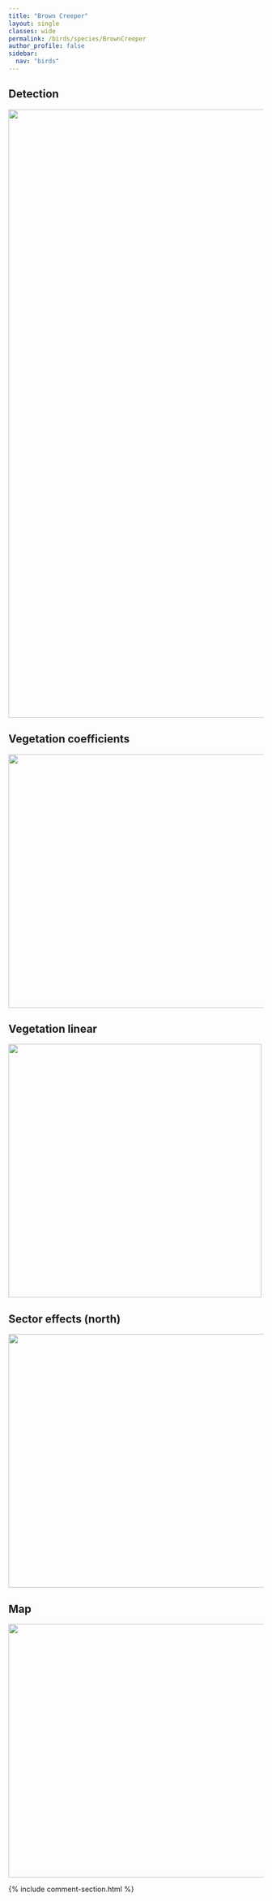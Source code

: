```yaml
---
title: "Brown Creeper"
layout: single
classes: wide
permalink: /birds/species/BrownCreeper
author_profile: false
sidebar:
  nav: "birds"
---
```


<h2>Detection</h2>

<a href="https://drive.google.com/uc?export=view&id=1av9LsqZEGQ3kfSq4rt2sC-RZIn7cfjmn">
<img src="https://drive.google.com/uc?export=view&id=1av9LsqZEGQ3kfSq4rt2sC-RZIn7cfjmn" height = "1200" width = "800">
</a>

<h2>Vegetation coefficients</h2>

<a href="https://drive.google.com/uc?export=view&id=1ncTu9xBD159z0QOTH1JhK4kpl5mch3tj">
<img src="https://drive.google.com/uc?export=view&id=1ncTu9xBD159z0QOTH1JhK4kpl5mch3tj" height = "500" width = "1000">
</a>

<h2>Vegetation linear</h2>

<a href="https://drive.google.com/uc?export=view&id=1PTxLaAnt3EFWNiGHrJ7IUSgARy585ij5">
<img src="https://drive.google.com/uc?export=view&id=1PTxLaAnt3EFWNiGHrJ7IUSgARy585ij5" height = "500" width = "500">
</a>

<h2>Sector effects (north)</h2>

<a href="https://drive.google.com/uc?export=view&id=1zstMMyvVr9-2RwDsYUTpYvLECAirUR5E">
<img src="https://drive.google.com/uc?export=view&id=1zstMMyvVr9-2RwDsYUTpYvLECAirUR5E" height = "500" width = "1000">
</a>

<h2>Map</h2>

<a href="https://drive.google.com/uc?export=view&id=153fRqQsruzXxsDf2SFOl3Zu0pPEPpsFX">
<img src="https://drive.google.com/uc?export=view&id=153fRqQsruzXxsDf2SFOl3Zu0pPEPpsFX" height = "500" width = "1500">
</a>

{% include comment-section.html %}
